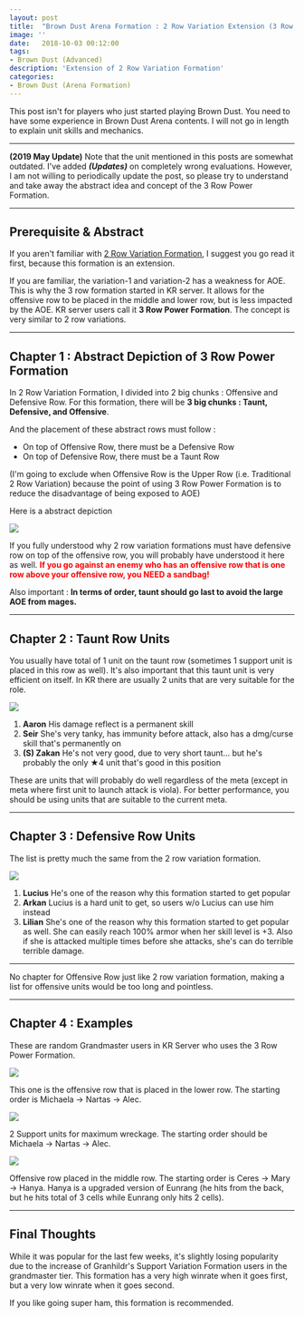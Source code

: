 ```yaml
---
layout: post
title:  "Brown Dust Arena Formation : 2 Row Variation Extension (3 Row Power Formation)"
image: ''
date:   2018-10-03 00:12:00
tags:
- Brown Dust (Advanced)
description: 'Extension of 2 Row Variation Formation'
categories:
- Brown Dust (Arena Formation)
---
```


This post isn't for players who just started playing Brown Dust. You need to have some experience in Brown Dust Arena contents. I will not go in length to explain unit skills and mechanics.

---

**(2019 May Update)**
Note that the unit mentioned in this posts are somewhat outdated. I've added ***(Updates)*** on completely wrong evaluations. However, I am not willing to periodically update the post, so please try to understand and take away the abstract idea and concept of the 3 Row Power Formation.

---


## Prerequisite & Abstract

If you aren't familiar with [2 Row Variation Formation](https://jinwooooo.github.io/jinwooooo-blog/browndust-arena-formation-2-row-variation/), I suggest you go read it first, because this formation is an extension.

If you are familiar, the variation-1 and variation-2 has a weakness for AOE. This is why the 3 row formation started in KR server. It allows for the offensive row to be placed in the middle and lower row, but is less impacted by the AOE. KR server users call it **3 Row Power Formation**. The concept is very similar to 2 row variations.

---

## Chapter 1 : Abstract Depiction of 3 Row Power Formation

In 2 Row Variation Formation, I divided into 2 big chunks : Offensive and Defensive Row. For this formation, there will be **3 big chunks : Taunt, Defensive, and Offensive**.

And the placement of these abstract rows must follow :

* On top of Offensive Row, there must be a Defensive Row
* On top of Defensive Row, there must be a Taunt Row

(I'm going to exclude when Offensive Row is the Upper Row (i.e. Traditional 2 Row Variation) because the point of using 3 Row Power Formation is to reduce the disadvantage of being exposed to AOE)

Here is a abstract depiction

<img src="../uploads/browndust-3-row-power-formation-abstract-sample.jpg">

If you fully understood why 2 row variation formations must have defensive row on top of the offensive row, you will probably have understood it here as well. <span style="color:red">**If you go against an enemy who has an offensive row that is one row above your offensive row, you NEED a sandbag!**</span>

Also important : **In terms of order, taunt should go last to avoid the large AOE from mages.**

---

## Chapter 2 : Taunt Row Units

You usually have total of 1 unit on the taunt row (sometimes 1 support unit is placed in this row as well). It's also important that this taunt unit is very efficient on itself. In KR there are usually 2 units that are very suitable for the role.

<img src="../uploads/browndust-3-row-power-formation-taunt-unit-example.jpg">

1. **Aaron** His damage reflect is a permanent skill
2. **Seir** She's very tanky, has immunity before attack, also has a dmg/curse skill that's permanently on
3. **(S) Zakan** He's not very good, due to very short taunt... but he's probably the only ★4 unit that's good in this position

These are units that will probably do well regardless of the meta (except in meta where first unit to launch attack is viola). For better performance, you should be using units that are suitable to the current meta.

---

## Chapter 3 : Defensive Row Units

The list is pretty much the same from the 2 row variation formation.

<img src="../uploads/browndust-3-row-power-formation-defensive-unit-example.jpg">

1. **Lucius** He's one of the reason why this formation started to get popular
2. **Arkan** Lucius is a hard unit to get, so users w/o Lucius can use him instead
3. **Lilian** She's one of the reason why this formation started to get popular as well. She can easily reach 100% armor when her skill level is +3. Also if she is attacked multiple times before she attacks, she's can do terrible terrible damage.

---

No chapter for Offensive Row just like 2 row variation formation, making a list for offensive units would be too long and pointless.

---
## Chapter 4 : Examples

These are random Grandmaster users in KR Server who uses the 3 Row Power Formation.

<img src="../uploads/browndust-3-row-power-formation-sample-1.jpg">

This one is the offensive row that is placed in the lower row. The starting order is Michaela → Nartas → Alec.

<img src="../uploads/browndust-3-row-power-formation-sample-2.jpg">

2 Support units for maximum wreckage. The starting order should be Michaela → Nartas → Alec.

<img src="../uploads/browndust-3-row-power-formation-sample-3.jpg">

Offensive row placed in the middle row. The starting order is Ceres → Mary → Hanya. Hanya is a upgraded version of Eunrang (he hits from the back, but he hits total of 3 cells while Eunrang only hits 2 cells).

---

## Final Thoughts

While it was popular for the last few weeks, it's slightly losing popularity due to the increase of Granhildr's Support Variation Formation users in the grandmaster tier. This formation has a very high winrate when it goes first, but a very low winrate when it goes second.

If you like going super ham, this formation is recommended.
